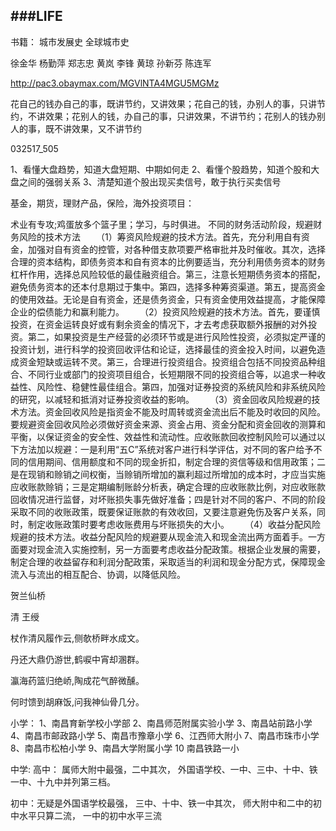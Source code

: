 ###LIFE
---
书籍：
城市发展史
全球城市史

徐金华
杨勤萍
郑志忠
黄岚
李锋
黄琼
孙新芬
陈连军

http://pac3.obaymax.com/MGVlNTA4MGU5MGMz

花自己的钱办自己的事，既讲节约，又讲效果；花自己的钱，办别人的事，只讲节约，不讲效果；花别人的钱，办自己的事，只讲效果，不讲节约；花别人的钱办别人的事，既不讲效果，又不讲节约

032517_505

1、看懂大盘趋势，知道大盘短期、中期如何走
2、看懂个股趋势，知道个股和大盘之间的强弱关系
3、清楚知道个股出现买卖信号，敢于执行买卖信号

基金，期货，理财产品，保险，海外投资项目：

术业有专攻;鸡蛋放多个篮子里；学习，与时俱进。
不同的财务活动阶段，规避财务风险的技术方法
　　（1）筹资风险规避的技术方法。首先，充分利用自有资金，加强对自有资金的控管，对各种借支款项要严格审批并及时催收。其次，选择合理的资本结构，即债务资本和自有资本的比例要适当，充分利用债务资本的财务杠杆作用，选择总风险较低的最佳融资组合。第三，注意长短期债务资本的搭配，避免债务资本的还本付息期过于集中。第四，选择多种筹资渠道。第五，提高资金的使用效益。无论是自有资金，还是债务资金，只有资金使用效益提高，才能保障企业的偿债能力和赢利能力。
　　（2）投资风险规避的技术方法。首先，要谨慎投资，在资金运转良好或有剩余资金的情况下，才去考虑获取额外报酬的对外投资。第二，如果投资是生产经营的必须环节或是进行风险性投资，必须拟定严谨的投资计划，进行科学的投资回收评估和论证，选择最佳的资金投入时间，以避免造成资金短缺或运转不灵。第三，合理进行投资组合。投资组合包括不同投资品种组合、不同行业或部门的投资项目组合，长短期限不同的投资组合等，以追求一种收益性、风险性、稳健性最佳组合。第四，加强对证券投资的系统风险和非系统风险的研究，以减轻和抵消对证券投资收益的影响。
　　（3）资金回收风险规避的技术方法。资金回收风险是指资金不能及时周转或资金流出后不能及时收回的风险。要规避资金回收风险必须做好资金来源、资金占用、资金分配和资金回收的测算和平衡，以保证资金的安全性、效益性和流动性。应收账款回收控制风险可以通过以下方法加以规避：一是利用“五C”系统对客户进行科学评估，对不同的客户给予不同的信用期间、信用额度和不同的现金折扣，制定合理的资信等级和信用政策；二是在现销和赊销之间权衡，当赊销所增加的赢利超过所增加的成本时，才应当实施应收账款赊销；三是定期编制账龄分析表，确定合理的应收账款比例，对应收账款回收情况进行监督，对坏账损失事先做好准备；四是针对不同的客户、不同的阶段采取不同的收账政策，既要保证账款的有效收回，又要注意避免伤及客户关系，同时，制定收账政策时要考虑收账费用与坏账损失的大小。
　　（4）收益分配风险规避的技术方法。收益分配风险的规避要从现金流入和现金流出两方面着手。一方面要对现金流入实施控制，另一方面要考虑收益分配政策。根据企业发展的需要，制定合理的收益留存和利润分配政策，采取适当的利润和现金分配方式，保障现金流入与流出的相互配合、协调，以降低风险。

贺兰仙桥

清 王绶

杖作清风履作云,侧欹桥畔水成文。

丹还大鼎仍游世,鹤唳中宵却溷群。

瀛海药篮归绝峤,陶成花气醉微醺。

何时馈到胡麻饭,问我神仙骨几分。


小学：
1、南昌育新学校小学部
2、南昌师范附属实验小学
3、南昌站前路小学
4、南昌市邮政路小学
5、南昌市豫章小学
6、江西师大附小
7、南昌市珠市小学
8、南昌市松柏小学
9、南昌大学附属小学
10 南昌铁路一小

中学:
高中：
    属师大附中最强，二中其次，
    外国语学校、一中、三中、十中、铁一中、十九中并列第三档。
      
初中：无疑是外国语学校最强，
三中、十中、铁一中其次，
师大附中和二中的初中水平只算二流，
一中的初中水平三流
